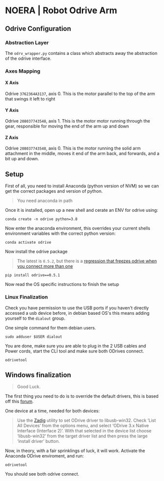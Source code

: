 # NOERA | Robot Odrive Arm

## Odrive Configuration

### Abstraction Layer

The `odrv_wrapper.py` contains a class which abstracts away the abstraction of the odrive interface.

### Axes Mapping

#### X Axis
Odrive `3762364A3137`, axis 0. This is the motor parallel to the top of the arm that swings it left to right

#### Y Axis
Odrive `208037743548`, axis 1. This is the motor motor running through the gear, responsible for moving the end of the arm up and down

#### Z Axis
Odrive `208037743548`, axis 0. This is the motor running the solid arm attachment in the middle, moves it end of the arm back, and forwards, and a bit up and down.

## Setup

First of all, you need to install Anaconda (python version of NVM) so we can get the correct packages and version of python.

> You need anaconda in path

Once it is installed, open up a new shell and cerate an ENV for odrive using:

```
conda create -n odrive python=3.8
```

Now enter the anaconda environment, this overrides your current shells environment variables with the correct python version:

```
conda activate odrive
```
Now install the odrive package

> The latest is `0.5.2`, but there is a [regression that freezes odrive when you connect more than one](https://github.com/odriverobotics/ODrive/issues/591)

```
pip install odrive==0.5.1
```

Now read the OS specific instructions to finish the setup

### Linux Finalization

Check you have permission to use the USB ports if you haven't directly accessed a usb device before, in debian based OS's this means adding yourself to the `dialout` group.

One simple command for them debian users.

```
sudo adduser $USER dialout
```

You are done, make sure you are able to plug in the 2 USB cables and Power cords, start the CLI tool and make sure both ODrives connect.

```
odrivetool
```

## Windows finalization

> Good Luck.

The first thing you need to do is to override the default drivers, this is based off this [forum](https://discourse.odriverobotics.com/t/exception-in-thread-thread-1/1136/3).

One device at a time, needed for both devices:

> Use the [Zadig](https://zadig.akeo.ie/) utility to set ODrive driver to libusb-win32.
Check ‘List All Devices’ from the options menu, and select ‘ODrive 3.x Native Interface (Interface 2)’. With that selected in the device list choose ‘libusb-win32’ from the target driver list and then press the large ‘install driver’ button.

Now, in theory, with a fair sprinklings of luck, it will work. Activate the Anaconda ODrive enviroment, and run:

```
odrivetool
```
You should see both odrive connect.